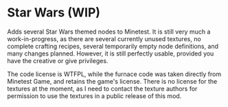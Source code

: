 # Star Wars (WIP)

Adds several Star Wars themed nodes to Minetest.  It is still very much a work-in-progress, as there are several currently unused textures, no complete crafting recipes, several temporarily empty node definitions, and many changes planned.  However, it is still perfectly usable, provided you have the creative or give privileges.

The code license is WTFPL, while the furnace code was taken directly from Minetest Game, and retains the game's license.  There is no license for the textures at the moment, as I need to contact the texture authors for permission to use the textures in a public release of this mod.
